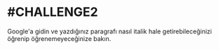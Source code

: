 # #CHALLENGE2
 Google'a gidin ve yazdığınız paragrafı nasıl   italik hale getirebileceğinizi öğrenip öğrenemeyeceğinize bakın.
